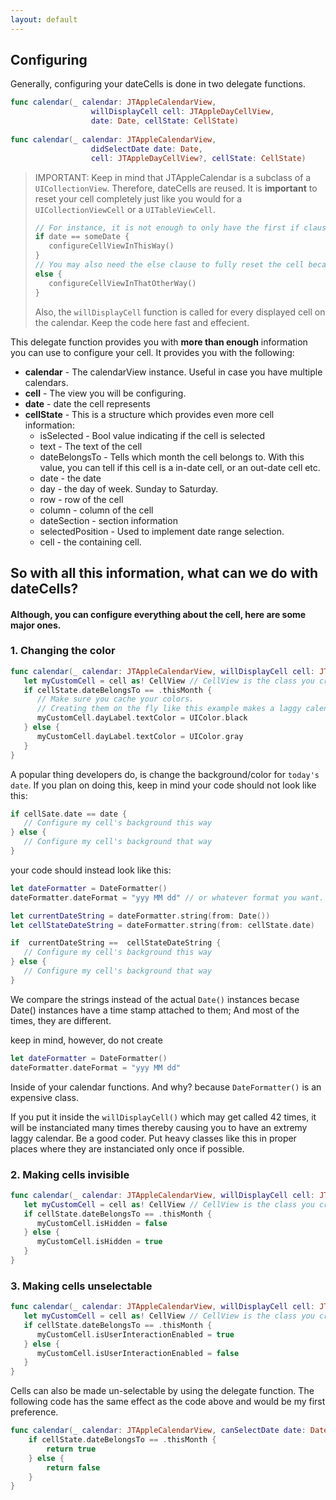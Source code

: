 ```yaml
---
layout: default
---
```


## Configuring
Generally, configuring your dateCells is done in two delegate functions.

```swift
func calendar(_ calendar: JTAppleCalendarView,
                  willDisplayCell cell: JTAppleDayCellView,
                  date: Date, cellState: CellState)
                  
func calendar(_ calendar: JTAppleCalendarView,
                  didSelectDate date: Date,
                  cell: JTAppleDayCellView?, cellState: CellState)
```

> IMPORTANT: Keep in mind that JTAppleCalendar is a subclass of a `UICollectionView`. Therefore, dateCells are reused. It is **important** to reset your cell completely just like you would for a `UICollectionViewCell` or a `UITableViewCell`.
> 
> ```swift
> // For instance, it is not enough to only have the first if clause:
> if date == someDate {
>    configureCellViewInThisWay()
> }
> // You may also need the else clause to fully reset the cell because cells are being reused.
> else {
>    configureCellViewInThatOtherWay()
> }
> ```
>
> Also, the `willDisplayCell` function is called for every displayed cell on the calendar. Keep the code here fast and effecient.

This delegate function provides you with **more than enough** information you can use to configure your cell. It provides you with the following:

* **calendar** - The calendarView instance. Useful in case you have multiple calendars.
* **cell** - The view you will be configuring.
* **date** - date the cell represents
* **cellState** - This is a structure which provides even more cell information:
  * isSelected - Bool value indicating if the cell is selected
  * text - The text of the cell
  * dateBelongsTo - Tells which month the cell belongs to. With this value, you can tell if this cell is a in-date cell, or an out-date cell etc.
  *  date - the date
  *  day - the day of week. Sunday to Saturday.
  *  row - row of the cell
  *  column - column of the cell
  *  dateSection - section information
  *  selectedPosition - Used to implement date range selection.
  *  cell - the containing cell.


## So with all this information, what can we do with dateCells?

#### Although, you can configure everything about the cell, here are some major ones.

### 1. Changing the color

```swift
func calendar(_ calendar: JTAppleCalendarView, willDisplayCell cell: JTAppleDayCellView, date: Date, cellState: CellState) {
   let myCustomCell = cell as! CellView // CellView is the class you created if you followed the Tutorial
   if cellState.dateBelongsTo == .thisMonth {
      // Make sure you cache your colors. 
      // Creating them on the fly like this example makes a laggy calendar
      myCustomCell.dayLabel.textColor = UIColor.black 
   } else {
      myCustomCell.dayLabel.textColor = UIColor.gray   
   }
}
```

A popular thing developers do, is change the background/color for `today's date`. If you plan on doing this, keep in mind your code should not look like this:

```swift
if cellSate.date == date {
   // Configure my cell's background this way
} else {
   // Configure my cell's background that way
}
```

your code should instead look like this:

```swift
let dateFormatter = DateFormatter()
dateFormatter.dateFormat = "yyy MM dd" // or whatever format you want.

let currentDateString = dateFormatter.string(from: Date())
let cellStateDateString = dateFormatter.string(from: cellState.date)

if  currentDateString ==  cellStateDateString {
   // Configure my cell's background this way
} else {
   // Configure my cell's background that way
}
```

We compare the strings instead of the actual `Date()` instances becase Date() instances have a time stamp attached to them; And most of the times, they are different.

keep in mind, however, do not create

```swift
let dateFormatter = DateFormatter()
dateFormatter.dateFormat = "yyy MM dd"
```

Inside of your calendar functions.
And why? because `DateFormatter()` is an expensive class.

If you put it inside the `willDisplayCell()` which may get called 42 times,
it will be instanciated many times
thereby causing you to have an extremy laggy calendar. Be a good coder. Put heavy classes like this in proper places where they are instanciated only once if possible. 

### 2. Making cells invisible

```swift
func calendar(_ calendar: JTAppleCalendarView, willDisplayCell cell: JTAppleDayCellView, date: Date, cellState: CellState) {
   let myCustomCell = cell as! CellView // CellView is the class you created if you followed the Tutorial
   if cellState.dateBelongsTo == .thisMonth {
      myCustomCell.isHidden = false 
   } else {
      myCustomCell.isHidden = true  
   }
}
```

### 3. Making cells unselectable

```swift
func calendar(_ calendar: JTAppleCalendarView, willDisplayCell cell: JTAppleDayCellView, date: Date, cellState: CellState) {
   let myCustomCell = cell as! CellView // CellView is the class you created if you followed the Tutorial
   if cellState.dateBelongsTo == .thisMonth {
      myCustomCell.isUserInteractionEnabled = true 
   } else {
      myCustomCell.isUserInteractionEnabled = false  
   }
}
```

Cells can also be made un-selectable by using the delegate function. The following code has the same effect as the code above and would be my first preference.

```swift
func calendar(_ calendar: JTAppleCalendarView, canSelectDate date: Date, cell: JTAppleDayCellView, cellState: CellState) -> Bool {
    if cellState.dateBelongsTo == .thisMonth {
        return true
    } else {
        return false
    }
}
```